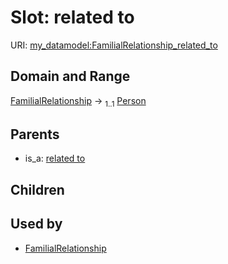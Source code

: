 
# Slot: related to




URI: [my_datamodel:FamilialRelationship_related_to](https://w3id.org/my_org/my_datamodelFamilialRelationship_related_to)


## Domain and Range

[FamilialRelationship](FamilialRelationship.md) &#8594;  <sub>1..1</sub> [Person](Person.md)

## Parents

 *  is_a: [related to](related_to.md)

## Children


## Used by

 * [FamilialRelationship](FamilialRelationship.md)

